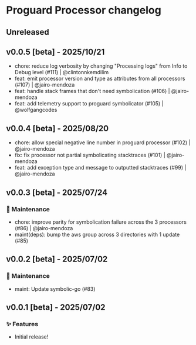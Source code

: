 # Proguard Processor changelog

## Unreleased

## v0.0.5 [beta] - 2025/10/21

- chore: reduce log verbosity by changing "Processing logs" from Info to Debug level (#111) | @clintonnkemdilim
- feat: emit processor version and type as attributes from all processors (#107) | @jairo-mendoza
- feat: handle stack frames that don't need symbolication (#106) | @jairo-mendoza
- feat: add telemetry support to proguard symbolicator (#105) | @wolfgangcodes

## v0.0.4 [beta] - 2025/08/20

- chore: allow special negative line number in proguard processor (#102) | @jairo-mendoza
- fix: fix processor not partial symbolicating stacktraces (#101) | @jairo-mendoza
- feat: add exception type and message to outputted stacktraces (#99) | @jairo-mendoza

## v0.0.3 [beta] - 2025/07/24

### 🚧 Maintenance

- chore: improve parity for symbolication failure across the 3 processors (#86) | @jairo-mendoza
- maint(deps): bump the aws group across 3 directories with 1 update (#85)

## v0.0.2 [beta] - 2025/07/02

### 🚧 Maintenance

- maint: Update symbolic-go (#83)

## v0.0.1 [beta] - 2025/07/02

### ✨ Features

- Initial release!
